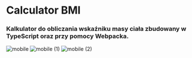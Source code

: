 # Calculator BMI
### Kalkulator do obliczania wskaźniku masy ciała zbudowany w TypeScript oraz przy pomocy Webpacka.

![mobile](https://user-images.githubusercontent.com/57939211/226204876-35b147f7-ab82-4efa-9dea-99779587c264.png)
![mobile (1)](https://user-images.githubusercontent.com/57939211/226204881-c7c3428e-d9ac-4b14-9465-7e4443a2f907.png)
![mobile (2)](https://user-images.githubusercontent.com/57939211/226204884-4b8d700d-b87a-42a2-8e43-62756f66a81e.png)
